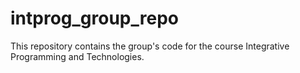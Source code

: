 # intprog_group_repo
This repository contains the group's code for the course Integrative Programming and Technologies.
